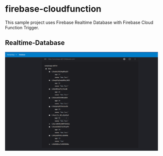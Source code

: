 # firebase-cloudfunction
This sample project uses Firebase Realtime Database with Firebase Cloud Function Trigger.

## Realtime-Database
![alt text](screenshot.png "database")
